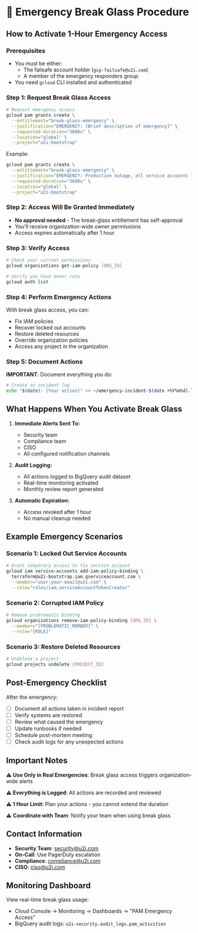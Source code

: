 # 🚨 Emergency Break Glass Procedure

## How to Activate 1-Hour Emergency Access

### Prerequisites
- You must be either:
  - The failsafe account holder (`gcp-failsafe@u2i.com`)
  - A member of the emergency responders group
- You need `gcloud` CLI installed and authenticated

### Step 1: Request Break Glass Access

```bash
# Request emergency access
gcloud pam grants create \
  --entitlement="break-glass-emergency" \
  --justification="EMERGENCY: [Brief description of emergency]" \
  --requested-duration="3600s" \
  --location="global" \
  --project="u2i-bootstrap"
```

Example:
```bash
gcloud pam grants create \
  --entitlement="break-glass-emergency" \
  --justification="EMERGENCY: Production outage, all service accounts locked out" \
  --requested-duration="3600s" \
  --location="global" \
  --project="u2i-bootstrap"
```

### Step 2: Access Will Be Granted Immediately
- **No approval needed** - The break-glass entitlement has self-approval
- You'll receive organization-wide owner permissions
- Access expires automatically after 1 hour

### Step 3: Verify Access

```bash
# Check your current permissions
gcloud organizations get-iam-policy [ORG_ID]

# Verify you have owner role
gcloud auth list
```

### Step 4: Perform Emergency Actions

With break glass access, you can:
- Fix IAM policies
- Recover locked out accounts
- Restore deleted resources
- Override organization policies
- Access any project in the organization

### Step 5: Document Actions

**IMPORTANT**: Document everything you do:
```bash
# Create an incident log
echo "$(date): [Your action]" >> ~/emergency-incident-$(date +%Y%m%d).log
```

## What Happens When You Activate Break Glass

1. **Immediate Alerts Sent To:**
   - Security team
   - Compliance team
   - CISO
   - All configured notification channels

2. **Audit Logging:**
   - All actions logged to BigQuery audit dataset
   - Real-time monitoring activated
   - Monthly review report generated

3. **Automatic Expiration:**
   - Access revoked after 1 hour
   - No manual cleanup needed

## Example Emergency Scenarios

### Scenario 1: Locked Out Service Accounts
```bash
# Grant temporary access to fix service account
gcloud iam service-accounts add-iam-policy-binding \
  terraform@u2i-bootstrap.iam.gserviceaccount.com \
  --member="user:your-email@u2i.com" \
  --role="roles/iam.serviceAccountTokenCreator"
```

### Scenario 2: Corrupted IAM Policy
```bash
# Remove problematic binding
gcloud organizations remove-iam-policy-binding [ORG_ID] \
  --member="[PROBLEMATIC_MEMBER]" \
  --role="[ROLE]"
```

### Scenario 3: Restore Deleted Resources
```bash
# Undelete a project
gcloud projects undelete [PROJECT_ID]
```

## Post-Emergency Checklist

After the emergency:

- [ ] Document all actions taken in incident report
- [ ] Verify systems are restored
- [ ] Review what caused the emergency
- [ ] Update runbooks if needed
- [ ] Schedule post-mortem meeting
- [ ] Check audit logs for any unexpected actions

## Important Notes

⚠️ **Use Only in Real Emergencies**: Break glass access triggers organization-wide alerts

⚠️ **Everything is Logged**: All actions are recorded and reviewed

⚠️ **1 Hour Limit**: Plan your actions - you cannot extend the duration

⚠️ **Coordinate with Team**: Notify your team when using break glass

## Contact Information

- **Security Team**: security@u2i.com
- **On-Call**: Use PagerDuty escalation
- **Compliance**: compliance@u2i.com
- **CISO**: ciso@u2i.com

## Monitoring Dashboard

View real-time break glass usage:
- Cloud Console → Monitoring → Dashboards → "PAM Emergency Access"
- BigQuery audit logs: `u2i-security.audit_logs.pam_activities`